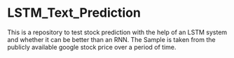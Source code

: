 # LSTM_Text_Prediction
This is a repository to test stock prediction with the help of an LSTM system and whether it can be better than an RNN.
The Sample is taken from the publicly available google stock price over a period of time.

